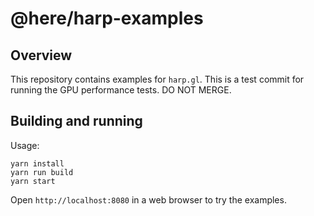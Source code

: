 # @here/harp-examples

## Overview

This repository contains examples for `harp.gl`.
This is a test commit for running the GPU performance tests.
DO NOT MERGE.

## Building and running

Usage:

```shell
yarn install
yarn run build
yarn start
```

Open `http://localhost:8080` in a web browser to try the examples.
